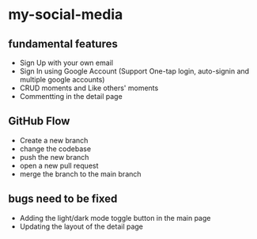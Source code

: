 # my-social-media

## fundamental features

- Sign Up with your own email
- Sign In using Google Account (Support One-tap login, auto-signin and multiple google accounts)
- CRUD moments and Like others' moments
- Commentting in the detail page

## GitHub Flow

- Create a new branch
- change the codebase
- push the new branch
- open a new pull request
- merge the branch to the main branch

## bugs need to be fixed

- Adding the light/dark mode toggle button in the main page
- Updating the layout of the detail page

